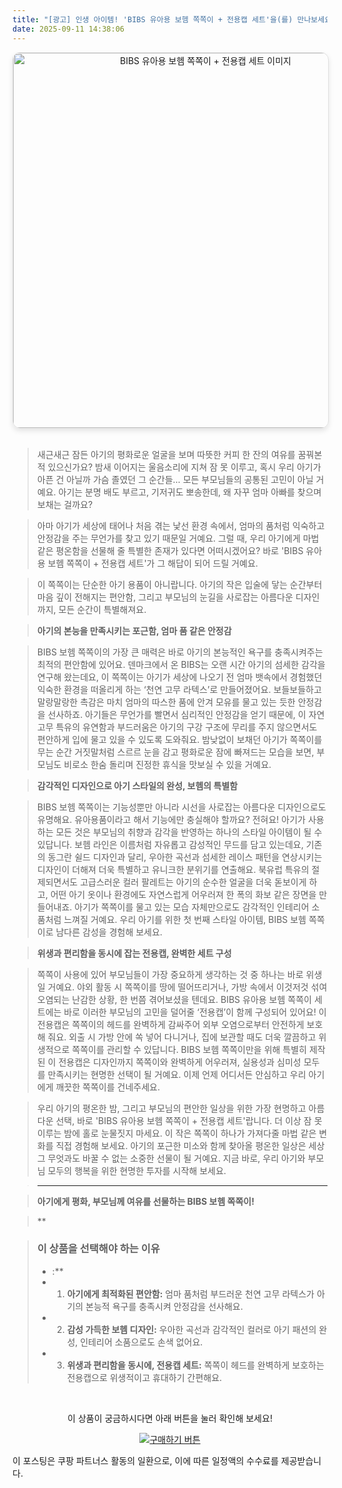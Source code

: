 ```yaml
---
title: "[광고] 인생 아이템! 'BIBS 유아용 보헴 쪽쪽이 + 전용캡 세트'을(를) 만나보세요."
date: 2025-09-11 14:38:06
---
```


<div align="center">
    <a href="https://link.coupang.com/re/AFFSDP?lptag=AF8916626&pageKey=9004012429&itemId=24298466971&vendorItemId=91314470039&traceid=V0-153-2dc08da2eb832011&requestid=20250911233747063148294282&token=31850C%7CGM" target="_blank">
        <img src="https://ads-partners.coupang.com/image1/hzoMp81_N8IgxZ9Ph_8zqXDnbJYiHcwuxVWlr634wgGKnU_wPOpm6j5XhSjg-L0dztgSRCWwLLyg6jrDcdV3ttCT9VIEzG5zH6pt8zXQt3SogojSbzfoEaSs_f6eh5g_c0jnRwBzFkO0zrUc1HHsFkbhaWMuqqfR4iS8jHkrbSw5_9iamKngMEkxNqscOx0n95qmbXNxZvE7cMsqlo90FafZo6rl8xuKo5-SCHnKOTOoBl0Wn96iCGga64fVbYfsHx2ydZTCFtAfBSEw11Kdq5nZzi4=" alt="BIBS 유아용 보헴 쪽쪽이 + 전용캡 세트 이미지" width="600" style="max-width: 100%; height: auto; border-radius: 12px; border: 1px solid #e0e0e0; box-shadow: 0 4px 8px rgba(0,0,0,0.1);">
    </a>
</div>
<br>

> 새근새근 잠든 아기의 평화로운 얼굴을 보며 따뜻한 커피 한 잔의 여유를 꿈꿔본 적 있으신가요? 밤새 이어지는 울음소리에 지쳐 잠 못 이루고, 혹시 우리 아기가 아픈 건 아닐까 가슴 졸였던 그 순간들… 모든 부모님들의 공통된 고민이 아닐 거예요. 아기는 분명 배도 부르고, 기저귀도 뽀송한데, 왜 자꾸 엄마 아빠를 찾으며 보채는 걸까요?

> 아마 아기가 세상에 태어나 처음 겪는 낯선 환경 속에서, 엄마의 품처럼 익숙하고 안정감을 주는 무언가를 찾고 있기 때문일 거예요. 그럴 때, 우리 아기에게 마법 같은 평온함을 선물해 줄 특별한 존재가 있다면 어떠시겠어요? 바로 'BIBS 유아용 보헴 쪽쪽이 + 전용캡 세트'가 그 해답이 되어 드릴 거예요.

> 이 쪽쪽이는 단순한 아기 용품이 아니랍니다. 아기의 작은 입술에 닿는 순간부터 마음 깊이 전해지는 편안함, 그리고 부모님의 눈길을 사로잡는 아름다운 디자인까지, 모든 순간이 특별해져요.

> **아기의 본능을 만족시키는 포근함, 엄마 품 같은 안정감**

> BIBS 보헴 쪽쪽이의 가장 큰 매력은 바로 아기의 본능적인 욕구를 충족시켜주는 최적의 편안함에 있어요. 덴마크에서 온 BIBS는 오랜 시간 아기의 섬세한 감각을 연구해 왔는데요, 이 쪽쪽이는 아기가 세상에 나오기 전 엄마 뱃속에서 경험했던 익숙한 환경을 떠올리게 하는 ‘천연 고무 라텍스’로 만들어졌어요. 보들보들하고 말랑말랑한 촉감은 마치 엄마의 따스한 품에 안겨 모유를 물고 있는 듯한 안정감을 선사하죠. 아기들은 무언가를 빨면서 심리적인 안정감을 얻기 때문에, 이 자연 고무 특유의 유연함과 부드러움은 아기의 구강 구조에 무리를 주지 않으면서도 편안하게 입에 물고 있을 수 있도록 도와줘요. 밤낮없이 보채던 아기가 쪽쪽이를 무는 순간 거짓말처럼 스르르 눈을 감고 평화로운 잠에 빠져드는 모습을 보면, 부모님도 비로소 한숨 돌리며 진정한 휴식을 맛보실 수 있을 거예요.

> **감각적인 디자인으로 아기 스타일의 완성, 보헴의 특별함**

> BIBS 보헴 쪽쪽이는 기능성뿐만 아니라 시선을 사로잡는 아름다운 디자인으로도 유명해요. 유아용품이라고 해서 기능에만 충실해야 할까요? 전혀요! 아기가 사용하는 모든 것은 부모님의 취향과 감각을 반영하는 하나의 스타일 아이템이 될 수 있답니다. 보헴 라인은 이름처럼 자유롭고 감성적인 무드를 담고 있는데요, 기존의 동그란 쉴드 디자인과 달리, 우아한 곡선과 섬세한 레이스 패턴을 연상시키는 디자인이 더해져 더욱 특별하고 유니크한 분위기를 연출해요. 북유럽 특유의 절제되면서도 고급스러운 컬러 팔레트는 아기의 순수한 얼굴을 더욱 돋보이게 하고, 어떤 아기 옷이나 환경에도 자연스럽게 어우러져 한 폭의 화보 같은 장면을 만들어내죠. 아기가 쪽쪽이를 물고 있는 모습 자체만으로도 감각적인 인테리어 소품처럼 느껴질 거예요. 우리 아기를 위한 첫 번째 스타일 아이템, BIBS 보헴 쪽쪽이로 남다른 감성을 경험해 보세요.

> **위생과 편리함을 동시에 잡는 전용캡, 완벽한 세트 구성**

> 쪽쪽이 사용에 있어 부모님들이 가장 중요하게 생각하는 것 중 하나는 바로 위생일 거예요. 야외 활동 시 쪽쪽이를 땅에 떨어뜨리거나, 가방 속에서 이것저것 섞여 오염되는 난감한 상황, 한 번쯤 겪어보셨을 텐데요. BIBS 유아용 보헴 쪽쪽이 세트에는 바로 이러한 부모님의 고민을 덜어줄 ‘전용캡’이 함께 구성되어 있어요! 이 전용캡은 쪽쪽이의 헤드를 완벽하게 감싸주어 외부 오염으로부터 안전하게 보호해 줘요. 외출 시 가방 안에 쏙 넣어 다니거나, 집에 보관할 때도 더욱 깔끔하고 위생적으로 쪽쪽이를 관리할 수 있답니다. BIBS 보헴 쪽쪽이만을 위해 특별히 제작된 이 전용캡은 디자인까지 쪽쪽이와 완벽하게 어우러져, 실용성과 심미성 모두를 만족시키는 현명한 선택이 될 거예요. 이제 언제 어디서든 안심하고 우리 아기에게 깨끗한 쪽쪽이를 건네주세요.

> 우리 아기의 평온한 밤, 그리고 부모님의 편안한 일상을 위한 가장 현명하고 아름다운 선택, 바로 'BIBS 유아용 보헴 쪽쪽이 + 전용캡 세트'랍니다. 더 이상 잠 못 이루는 밤에 홀로 눈물짓지 마세요. 이 작은 쪽쪽이 하나가 가져다줄 마법 같은 변화를 직접 경험해 보세요. 아기의 포근한 미소와 함께 찾아올 평온한 일상은 세상 그 무엇과도 바꿀 수 없는 소중한 선물이 될 거예요. 지금 바로, 우리 아기와 부모님 모두의 행복을 위한 현명한 투자를 시작해 보세요.

> ---

> **아기에게 평화, 부모님께 여유를 선물하는 BIBS 보헴 쪽쪽이!**

> **


> ### 이 상품을 선택해야 하는 이유
> - :**
> - 1.  **아기에게 최적화된 편안함:** 엄마 품처럼 부드러운 천연 고무 라텍스가 아기의 본능적 욕구를 충족시켜 안정감을 선사해요.
> - 2.  **감성 가득한 보헴 디자인:** 우아한 곡선과 감각적인 컬러로 아기 패션의 완성, 인테리어 소품으로도 손색 없어요.
> - 3.  **위생과 편리함을 동시에, 전용캡 세트:** 쪽쪽이 헤드를 완벽하게 보호하는 전용캡으로 위생적이고 휴대하기 간편해요.


<br>

<div align="center">
  <p>이 상품이 궁금하시다면 아래 버튼을 눌러 확인해 보세요!</p>
  <a href="https://link.coupang.com/re/AFFSDP?lptag=AF8916626&pageKey=9004012429&itemId=24298466971&vendorItemId=91314470039&traceid=V0-153-2dc08da2eb832011&requestid=20250911233747063148294282&token=31850C%7CGM" target="_blank">
    <img src="https://img.shields.io/badge/지금 바로 구매하기-FF5722?style=for-the-badge&logo=coupa&logoColor=white" alt="구매하기 버튼">
  </a>
</div>

이 포스팅은 쿠팡 파트너스 활동의 일환으로, 이에 따른 일정액의 수수료를 제공받습니다.
